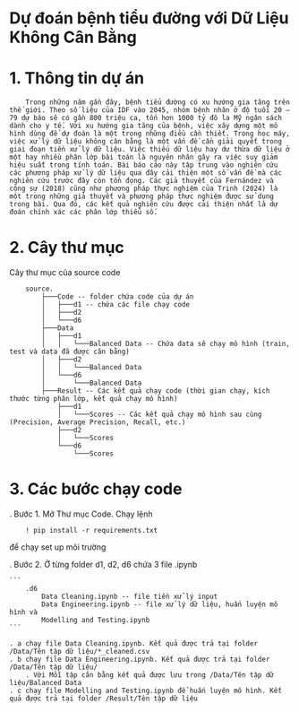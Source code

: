 # Dự đoán bệnh tiểu đường với Dữ Liệu Không Cân Bằng

# 1. Thông tin dự án

```
    Trong những năm gần đây, bệnh tiểu đường có xu hướng gia tăng trên thế giới. Theo số liệu của IDF vào 2045, nhóm bệnh nhân ở độ tuổi 20 – 79 dự báo sẽ có gần 800 triệu ca, tốn hơn 1000 tỷ đô la Mỹ ngân sách dành cho y tế. Với xu hướng gia tăng của bệnh, việc xây dựng một mô hình dùng để dự đoán là một trong những điều cần thiết. Trong học máy, việc xử lý dữ liệu không cân bằng là một vấn đề cần giải quyết trong giai đoạn tiền xử lý dữ liệu. Việc thiếu dữ liệu hay dư thừa dữ liệu ở một hay nhiều phân lớp bài toán là nguyên nhân gây ra việc suy giảm hiệu suất trong tính toán. Bài báo cáo này tập trung vào nghiên cứu các phương pháp xử lý dữ liệu qua đây cải thiện một số vấn đề mà các nghiên cứu trước đây còn tồn đọng. Các giả thuyết của Fernández và cộng sự (2018) cũng như phương pháp thực nghiệm của Trịnh (2024) là một trong những giả thuyết và phương pháp thực nghiệm được sử dụng trong bài. Qua đó, các kết quả nghiên cứu được cải thiện nhất là dự đoán chính xác các phân lớp thiểu số.
```

# 2. Cây thư mục
Cây thư mục của source code
```
    source.
        ├───Code -- folder chứa code của dự án
        │   ├───d1 -- chứa các file chạy code
        │   ├───d2
        │   └───d6
        ├───Data
        │   ├───d1
        │   │   └───Balanced Data -- Chứa data sẽ chạy mô hình (train, test và data đã được cân bằng)
        │   ├───d2
        │   │   └───Balanced Data
        │   └───d6
        │       └───Balanced Data
        ├───Result -- Các kết quả chạy code (thời gian chạy, kích thước từng phân lớp, kết quả chạy mô hình)
            ├───d1
            │   └───Scores -- Các kết quả chạy mô hình sau cùng (Precision, Average Precision, Recall, etc.)
            ├───d2
            │   └───Scores
            └───d6
                └───Scores
```



# 3. Các bước chạy code

. Bước 1. Mở Thư mục Code. Chạy lệnh 

```
    ! pip install -r requirements.txt
```

để chạy set up môi trường

. Bước 2. Ở từng folder d1, d2, d6 chứa 3 file .ipynb

    ```
        .d6
            Data Cleaning.ipynb -- file tiền xử lý input
            Data Engineering.ipynb -- file xử lý dữ liệu, huấn luyện mô hình và 
            Modelling and Testing.ipynb
    ```

    . a chạy file Data Cleaning.ipynb. Kết quả được trả tại folder /Data/Tên tập dữ liệu/*_cleaned.csv
    . b chạy file Data Engineering.ipynb. Kết quả được trả tại folder /Data/Tên tập dữ liệu/
        . Với Mỗi tập cân bằng kết quả được lưu trong /Data/Tên tập dữ liệu/Balanced Data
    . c chạy file Modelling and Testing.ipynb để huấn luyện mô hình. Kết quả được trả tại folder /Result/Tên tập dữ liệu

